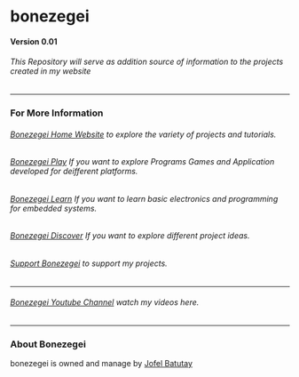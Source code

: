 # bonezegei
#### Version 0.01

###### This Repository will serve as addition source of information to the projects created in my website

***
### For More Information 
###### [Bonezegei Home Website](https://bonezegei.com) to explore the variety of projects and tutorials.
###### [Bonezegei Play](https://play.bonezegei.com) If you want to explore Programs Games and Application developed for deifferent platforms. 
###### [Bonezegei Learn](https://learn.bonezegei.com) If you want to learn basic electronics and programming for embedded systems. 
###### [Bonezegei Discover](https://learn.bonezegei.com) If you want to explore different project ideas.
###### [Support Bonezegei](https://bonezegei.com/support.php) to support my projects.

***
###### [Bonezegei Youtube Channel](https://youtube.com/channel/UCZRRuP-U0oWVoQA5-WmQbtA) watch my videos here.
***
### About Bonezegei
bonezegei is owned and manage by [Jofel Batutay](https://www.linkedin.com/in/jofel-batutay-63737415b/)

